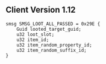 ## Client Version 1.12

```rust,ignore
smsg SMSG_LOOT_ALL_PASSED = 0x29E {
    Guid looted_target_guid;    
    u32 loot_slot;    
    u32 item_id;    
    u32 item_random_property_id;    
    u32 item_random_suffix_id;    
}

```
